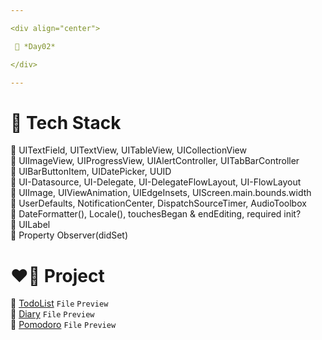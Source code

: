 ```yaml
---

<div align="center">

 💚 *Day02*

</div>

---
```


# 🤖 Tech Stack
🍏 UITextField, UITextView, UITableView, UICollectionView  
🍏 UIImageView, UIProgressView, UIAlertController, UITabBarController  
🍏 UIBarButtonItem, UIDatePicker, UUID  
🍏 UI-Datasource, UI-Delegate, UI-DelegateFlowLayout, UI-FlowLayout  
🍏 UIImage, UIViewAnimation, UIEdgeInsets, UIScreen.main.bounds.width  
🍏 UserDefaults, NotificationCenter, DispatchSourceTimer, AudioToolbox  
🍏 DateFormatter(), Locale(), touchesBegan & endEditing, required init?  
🍎 UILabel  
🍎 Property Observer(didSet)  

# ❤️‍🔥 Project
📂 [TodoList](https://github.com/DCherish/iOS_N_Swift/tree/main/Day02/TodoList) `File` `Preview`  
📁 [Diary](https://github.com/DCherish/iOS_N_Swift/tree/main/Day02/Diary) `File` `Preview`  
📁 [Pomodoro](https://github.com/DCherish/iOS_N_Swift/tree/main/Day02/Pomodoro) `File` `Preview`  